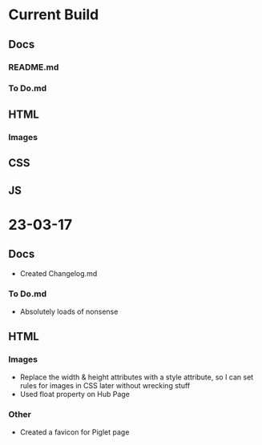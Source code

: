 # Current Build
## Docs
### README.md
### To Do.md

## HTML
### Images
    
## CSS

## JS


# 23-03-17
## Docs
-  Created Changelog.md
### To Do.md
- Absolutely loads of nonsense

## HTML
### Images
- Replace the width & height attributes with a style attribute, so I can set rules for images in CSS later without wrecking stuff
- Used float property on Hub Page
### Other
- Created a favicon for Piglet page